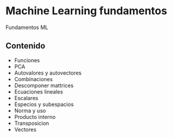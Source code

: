 # Machine Learning fundamentos
Fundamentos ML 

## Contenido
- Funciones
- PCA
- Autovalores y autovectores
- Combinaciones
- Descomponer mattrices
- Ecuaciones lineales
- Escalares
- Especios y subespacios
- Norma y uso
- Producto interno
- Transposicion
- Vectores
  

